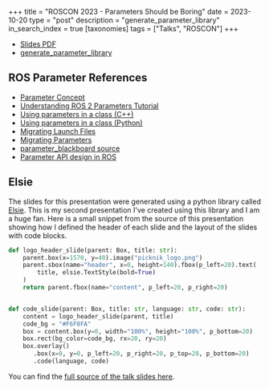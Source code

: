 +++
title = "ROSCON 2023 - Parameters Should be Boring"
date = 2023-10-20
type = "post"
description = "generate_parameter_library"
in_search_index = true
[taxonomies]
tags = ["Talks", "ROSCON"]
+++

- [Slides PDF](/pdf/roscon23_parameters.pdf)
- [generate_parameter_library](https://github.com/PickNikRobotics/generate_parameter_library)

## ROS Parameter References

- [Parameter Concept](https://docs.ros.org/en/rolling/Concepts/Basic/About-Parameters.html)
- [Understanding ROS 2 Parameters Tutorial](https://docs.ros.org/en/rolling/Tutorials/Beginner-CLI-Tools/Understanding-ROS2-Parameters/Understanding-ROS2-Parameters.html)
- [Using parameters in a class (C++)](https://docs.ros.org/en/rolling/Tutorials/Beginner-Client-Libraries/Using-Parameters-In-A-Class-CPP.html)
- [Using parameters in a class (Python)](https://docs.ros.org/en/rolling/Tutorials/Beginner-Client-Libraries/Using-Parameters-In-A-Class-Python.html)
- [Migrating Launch Files](https://docs.ros.org/en/rolling/How-To-Guides/Migrating-from-ROS1/Migrating-Launch-Files.html)
- [Migrating Parameters](https://docs.ros.org/en/rolling/How-To-Guides/Migrating-from-ROS1/Migrating-Parameters.html)
- [parameter_blackboard source](https://github.com/ros2/demos/blob/rolling/demo_nodes_cpp/src/parameters/parameter_blackboard.cpp)
- [Parameter API design in ROS](https://design.ros2.org/articles/ros_parameters.html)

## Elsie

The slides for this presentation were generated using a python library called [Elsie](https://spirali.github.io/elsie/).
This is my second presentation I've created using this library and I am a huge fan.
Here is a small snippet from the source of this presentation showing how I defined the header of each slide and the layout of the slides with code blocks.

```python
def logo_header_slide(parent: Box, title: str):
    parent.box(x=1570, y=40).image("picknik_logo.png")
    parent.sbox(name="header", x=0, height=140).fbox(p_left=20).text(
        title, elsie.TextStyle(bold=True)
    )
    return parent.fbox(name="content", p_left=20, p_right=20)


def code_slide(parent: Box, title: str, language: str, code: str):
    content = logo_header_slide(parent, title)
    code_bg = "#F6F8FA"
    box = content.box(y=0, width="100%", height="100%", p_bottom=20)
    box.rect(bg_color=code_bg, rx=20, ry=20)
    box.overlay()
       .box(x=0, y=0, p_left=20, p_right=20, p_top=20, p_bottom=20)
       .code(language, code)
```

You can find the [full source of the talk slides here](https://github.com/tylerjw/tylerjw.dev/blob/main/slides/roscon23_parameters.py).
